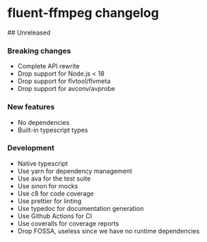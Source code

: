 # fluent-ffmpeg changelog

## Unreleased

### Breaking changes

- Complete API rewrite
- Drop support for Node.js < 18
- Drop support for flvtool/flvmeta
- Drop support for avconv/avprobe

### New features

- No dependencies
- Built-in typescript types

### Development

- Native typescript
- Use yarn for dependency management
- Use ava for the test suite
- Use sinon for mocks
- Use c8 for code coverage
- Use prettier for linting
- Use typedoc for documentation generation
- Use Github Actions for CI
- Use coveralls for coverage reports
- Drop FOSSA, useless since we have no runtime dependencies
